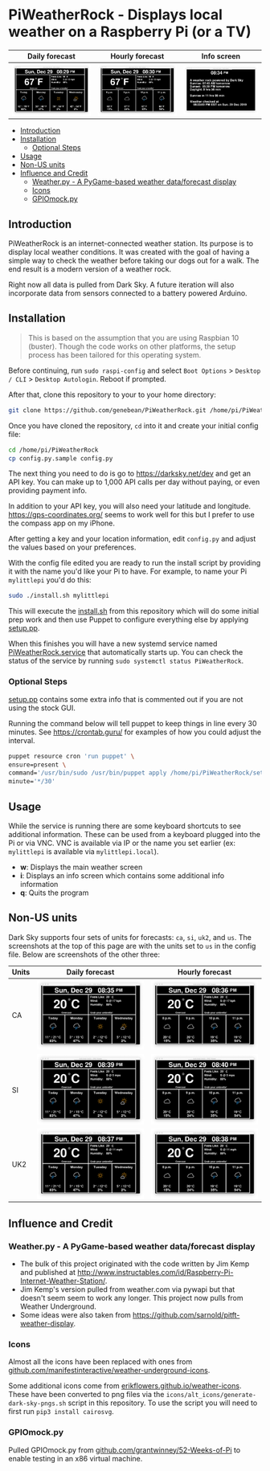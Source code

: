 # PiWeatherRock - Displays local weather on a Raspberry Pi (or a TV)

| Daily forecast                                         | Hourly forecast                                          | Info screen                                 |
|--------------------------------------------------------|----------------------------------------------------------|---------------------------------------------|
| ![daily-forecast-screenshot](screenshots/us-daily.png) | ![hourly-forecast-screenshot](screenshots/us-hourly.png) | ![info-screenshot](screenshots/us-info.png) |

- [Introduction](#introduction)
- [Installation](#installation)
  - [Optional Steps](#optional-steps)
- [Usage](#usage)
- [Non-US units](#non-us-units)
- [Influence and Credit](#influence-and-credit)
  - [Weather.py - A PyGame-based weather data/forecast display](#weatherpy---a-pygame-based-weather-dataforecast-display)
  - [Icons](#icons)
  - [GPIOmock.py](#gpiomockpy)

## Introduction

PiWeatherRock is an internet-connected weather station. Its purpose is to display local weather conditions. It was created with the goal of having a simple way to check the weather before taking our dogs out for a walk. The end result is a modern version of a weather rock.

Right now all data is pulled from Dark Sky. A future iteration will also incorporate data from sensors connected to a battery powered Arduino.

## Installation

> This is based on the assumption that you are using Raspbian 10 (buster). Though the code works on other platforms, the setup process has been tailored for this operating system.

Before continuing, run `sudo raspi-config` and select `Boot Options` > `Desktop / CLI` > `Desktop Autologin`. Reboot if prompted.

After that, clone this repository to your to your home directory:

```bash
git clone https://github.com/genebean/PiWeatherRock.git /home/pi/PiWeatherRock
```

Once you have cloned the repository, `cd` into it and create your initial config file:

```bash
cd /home/pi/PiWeatherRock
cp config.py.sample config.py
```

The next thing you need to do is go to https://darksky.net/dev and get an API key. You can make up to 1,000 API calls per day without paying, or even providing payment info.

In addition to your API key, you will also need your latitude and longitude. https://gps-coordinates.org/ seems to work well for this but I prefer to use the compass app on my iPhone.

After getting a key and your location information, edit `config.py` and adjust the values based on your preferences.

With the config file edited you are ready to run the install script by providing it with the name you'd like your Pi to have. For example, to name your Pi `mylittlepi` you'd do this:

```bash
sudo ./install.sh mylittlepi
```

This will execute the [install.sh](install.sh) from this repository which will do some initial prep work and then use Puppet to configure everything else by applying [setup.pp](setup.pp).

When this finishes you will have a new systemd service named [PiWeatherRock.service](PiWeatherRock.service) that automatically starts up. You can check the status of the service by running `sudo systemctl status PiWeatherRock`.

### Optional Steps

[setup.pp](setup.pp) contains some extra info that is commented out if you are not using the stock GUI.

Running the command below will tell puppet to keep things in line every 30 minutes. See https://crontab.guru/ for examples of how you could adjust the interval.

```bash
puppet resource cron 'run puppet' \
ensure=present \
command='/usr/bin/sudo /usr/bin/puppet apply /home/pi/PiWeatherRock/setup.pp' \
minute='*/30'
```

## Usage

While the service is running there are some keyboard shortcuts to see additional information. These can be used from a keyboard plugged into the Pi or via VNC. VNC is available via IP or the name you set earlier (ex: `mylittlepi` is available via `mylittlepi.local`).

- __w__: Displays the main weather screen
- __i__: Displays an info screen which contains some additional info information
- __q__: Quits the program

## Non-US units

Dark Sky supports four sets of units for forecasts: `ca`, `si`, `uk2`, and `us`. The screenshots at the top of this page are with the units set to `us` in the config file. Below are screenshots of the other three:

| Units | Daily forecast                                          | Hourly forecast                                           |
|-------|---------------------------------------------------------|-----------------------------------------------------------|
| CA    | ![daily-forecast-screenshot](screenshots/ca-daily.png)  | ![hourly-forecast-screenshot](screenshots/ca-hourly.png)  |
| SI    | ![daily-forecast-screenshot](screenshots/si-daily.png)  | ![hourly-forecast-screenshot](screenshots/si-hourly.png)  |
| UK2   | ![daily-forecast-screenshot](screenshots/uk2-daily.png) | ![hourly-forecast-screenshot](screenshots/uk2-hourly.png) |

## Influence and Credit

### Weather.py - A PyGame-based weather data/forecast display

- The bulk of this project originated with the code written by Jim Kemp and published at http://www.instructables.com/id/Raspberry-Pi-Internet-Weather-Station/.
- Jim Kemp's version pulled from weather.com via pywapi but that doesn't seem seem to work any longer. This project now pulls from Weather Underground.
- Some ideas were also taken from https://github.com/sarnold/pitft-weather-display.

### Icons

Almost all the icons have been replaced with ones from [github.com/manifestinteractive/weather-underground-icons](https://github.com/manifestinteractive/weather-underground-icons/tree/47aca0a69c1246d80ee1b915c4f9906adbaa1e1b).

Some additional icons come from [erikflowers.github.io/weather-icons](https://erikflowers.github.io/weather-icons/). These have been converted to png files via the `icons/alt_icons/generate-dark-sky-pngs.sh` script in this repository. To use the script you will need to first run `pip3 install cairosvg`.

### GPIOmock.py

Pulled GPIOmock.py from [github.com/grantwinney/52-Weeks-of-Pi](https://github.com/grantwinney/52-Weeks-of-Pi/blob/b4df240bfb224b1c027c9adf71cac8159286aade/GPIOmock.py) to enable testing in an x86 virtual machine.
